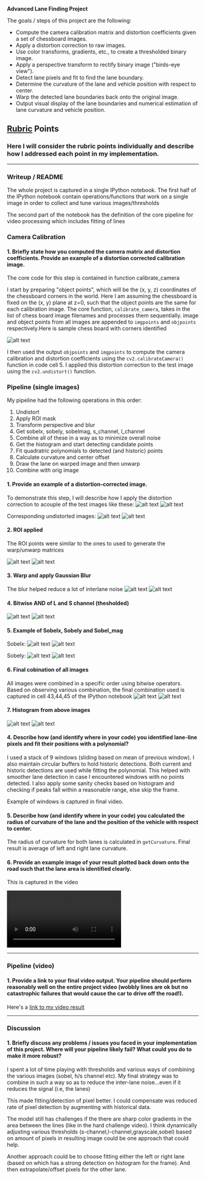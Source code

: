 
**Advanced Lane Finding Project**

The goals / steps of this project are the following:

* Compute the camera calibration matrix and distortion coefficients given a set of chessboard images.
* Apply a distortion correction to raw images.
* Use color transforms, gradients, etc., to create a thresholded binary image.
* Apply a perspective transform to rectify binary image ("birds-eye view").
* Detect lane pixels and fit to find the lane boundary.
* Determine the curvature of the lane and vehicle position with respect to center.
* Warp the detected lane boundaries back onto the original image.
* Output visual display of the lane boundaries and numerical estimation of lane curvature and vehicle position.

[//]: # (Image References)

[video1]: ./output_images/proj.mp4 "Project Video"
[image1]: ./output_images/test1_orig.png "Original"
[image2]: ./output_images/test1_undistorted.png "Undistorted"
[image3]: ./output_images/test1_roi.png "ROI"
[image4]: ./output_images/test1_blur.png "Warp and Blur"
[image5]: ./output_images/test1_s_AND_l.png "Bitwise AND of L and S"
[image6]: ./output_images/test1_sobelx.png "Sobelx"
[image7]: ./output_images/test1_sobely.png "Sobely"
[image8]: ./output_images/test1_sobelmag.png "Sobelmag"
[image9]: ./output_images/test1_final.png "Final"

[image10]: ./output_images/chessboardwithcornersidentified.png "chessboard"

[image11]: ./output_images/test3_orig.png "Original"
[image12]: ./output_images/test3_undistorted.png "Undistorted"
[image13]: ./output_images/test3_roi.png "ROI"
[image14]: ./output_images/test3_blur.png "Warp and Blur"
[image15]: ./output_images/test3_s_AND_l.png "Bitwise AND of L and S"
[image16]: ./output_images/test3_sobelx.png "Sobelx"
[image17]: ./output_images/test3_sobely.png "Sobely"
[image18]: ./output_images/test3_sobelmag.png "Sobelmag"
[image19]: ./output_images/test3_final.png "Final"

[image20]: ./output_images/test1_histogram.png "histogram"
[image21]: ./output_images/test3_histogram.png "hist"

## [Rubric](https://review.udacity.com/#!/rubrics/571/view) Points

### Here I will consider the rubric points individually and describe how I addressed each point in my implementation.  

---

### Writeup / README

The whole project is captured in a single IPython notebook.
The first half of the IPython notebook contain operations/functions that work on a single image in order to collect and tune various images/thresholds

The second part of the notebook has the definition of the core pipeline for video processing which includes fitting of lines

### Camera Calibration

#### 1. Briefly state how you computed the camera matrix and distortion coefficients. Provide an example of a distortion corrected calibration image.

The core code for this step is contained in function calibrate_camera  

I start by preparing "object points", which will be the (x, y, z) coordinates of the chessboard corners in the world. Here I am assuming the chessboard is fixed on the (x, y) plane at z=0, such that the object points are the same for each calibration image. The core function, `calibrate_camera`, takes in the list of chess board image filenames and processes them sequentially. image and object points from all images are appended to `imgpoints` and `objpoints` respectively.Here is sample chess board with corners identified

![alt text][image10]

I then used the output `objpoints` and `imgpoints` to compute the camera calibration and distortion coefficients using the `cv2.calibrateCamera()` function in code cell 5.  I applied this distortion correction to the test image using the `cv2.undistort()` function.

### Pipeline (single images)

My pipeline had the following operations in this order:
1) Undistort
2) Apply ROI mask
3) Transform perspective and blur
4) Get sobelx, sobely, sobelmag, s_channel, l_channel
5) Combine all of these in a way as to minimize overall noise 
6) Get the histogram and start detecting candidate points
7) Fit quadratric polynomials to detected (and historic) points
8) Calculate curvature and center offset
9) Draw the lane on warped image and then unwarp
10) Combine with orig image

#### 1. Provide an example of a distortion-corrected image.

To demonstrate this step, I will describe how I apply the distortion correction to acouple of the test images like these:
![alt text][image1] ![alt text][image11]


Corresponding undistorted images:
![alt text][image2] ![alt text][image12]



#### 2. ROI applied

The ROI points were similar to the ones to used to generate the warp/unwarp matrices

![alt text][image3] ![alt text][image13]


#### 3. Warp and apply Gaussian Blur

The blur helped reduce a lot of interlane noise
![alt text][image4] ![alt text][image14]


#### 4. Bitwise AND of L and S channel (thesholded)
![alt text][image5] ![alt text][image15]


#### 5. Example of Sobelx, Sobely and Sobel_mag

Sobelx:
![alt text][image6] ![alt text][image16]


Sobely:
![alt text][image7] ![alt text][image17]




#### 6. Final cobination of all images
All images were combined in a specific order using bitwise operators. Based on observing various combination, the final combination
used is captured in cell 43,44,45 of the IPython notebook
![alt text][image9] ![alt text][image19]


#### 7. Histogram from above images

![alt text][image20] ![alt text][image21]




#### 4. Describe how (and identify where in your code) you identified lane-line pixels and fit their positions with a polynomial?

I used a stack of 9 windows (sliding based on mean of previous window). I also maintain circular buffers to hold historic detections.
Both current and historic detections are used while fitting the polynomial. This helped with smoother lane detection in case I encountered windows with no points detected. I also apply some sanity checks based on histogram and checking if peaks fall within a reasonable range, else skip the frame.

Example of windows is captured in final video.

#### 5. Describe how (and identify where in your code) you calculated the radius of curvature of the lane and the position of the vehicle with respect to center.

The radius of curvature for both lanes is calculated in `getCurvature`. Final result is average of left and right lane curvature.

#### 6. Provide an example image of your result plotted back down onto the road such that the lane area is identified clearly.

This is captured in the video

![alt text][video1]

---

### Pipeline (video)

#### 1. Provide a link to your final video output.  Your pipeline should perform reasonably well on the entire project video (wobbly lines are ok but no catastrophic failures that would cause the car to drive off the road!).

Here's a [link to my video result](./output_images/proj.mp4)

---

### Discussion

#### 1. Briefly discuss any problems / issues you faced in your implementation of this project.  Where will your pipeline likely fail?  What could you do to make it more robust?

I spent a lot of time playing with thresholds and various ways of combining the various images (sobel, h/s channel etc). My final strategy was to combine in such a way so as to reduce the inter-lane noise...even if it reduces the signal (i.e, the lanes)

This made fitting/detection of pixel better. I could compensate was reduced rate of pixel detection by augmenting with historical data.

The model still has challenges if the there are sharp color gradients in the area between the lines (like in the hard challenge video).
I think dynamically adjusting various thresholds (s-channel,l-channel,grayscale,sobel) based on amount of pixels in resulting image could
be one approach that could help. 

Another approach could be to choose fitting either the left or right lane (based on which has a strong detection on histogram for the frame). And then extrapolate/offset pixels for the other lane.